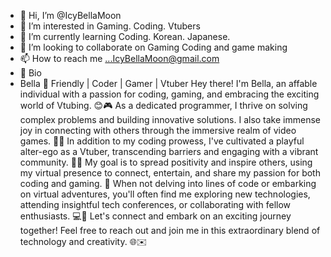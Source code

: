 - 👋 Hi, I’m @IcyBellaMoon
- 👀 I’m interested in Gaming. Coding. Vtubers
- 🌱 I’m currently learning Coding. Korean. Japanese.
- 💞️ I’m looking to collaborate on Gaming Coding and game making
- 📫 How to reach me ...IcyBellaMoon@gmail.com
- 👀 Bio
- Bella 🌟
Friendly | Coder | Gamer | Vtuber
Hey there! I'm Bella, an affable individual with a passion for coding, gaming, and embracing the exciting world of Vtubing. 😊🎮 As a dedicated programmer, I thrive on solving complex problems and building innovative solutions. I also take immense joy in connecting with others through the immersive realm of video games. 🚀🎉
In addition to my coding prowess, I've cultivated a playful alter-ego as a Vtuber, transcending barriers and engaging with a vibrant community. 💃✨ My goal is to spread positivity and inspire others, using my virtual presence to connect, entertain, and share my passion for both coding and gaming. 🌟
When not delving into lines of code or embarking on virtual adventures, you'll often find me exploring new technologies, attending insightful tech conferences, or collaborating with fellow enthusiasts. 💻🚀
Let's connect and embark on an exciting journey together! Feel free to reach out and join me in this extraordinary blend of technology and creativity. 🌐✉️

<!---
IcyBellaMoon/IcyBellaMoon is a ✨ special ✨ repository because its `README.md` (this file) appears on your GitHub profile.
You can click the Preview link to take a look at your changes.
--->
